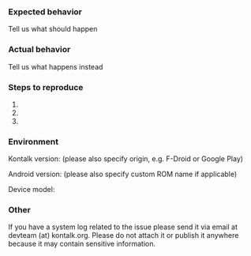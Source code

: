 ### Expected behavior
Tell us what should happen

### Actual behavior
Tell us what happens instead

### Steps to reproduce
1.
2.
3.

### Environment

Kontalk version: (please also specify origin, e.g. F-Droid or Google Play)

Android version: (please also specify custom ROM name if applicable)

Device model:

### Other

If you have a system log related to the issue please send it via email at
devteam (at) kontalk.org. Please do not attach it or publish it anywhere because
it may contain sensitive information.
